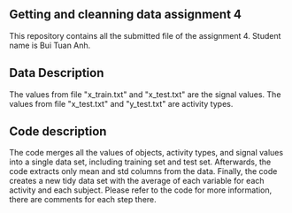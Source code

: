 ## Getting and cleanning data assignment 4
This repository contains all the submitted file of the assignment 4. Student name is Bui Tuan Anh.

## Data Description
The values from file "x_train.txt" and "x_test.txt" are the signal values. The values from file "x_test.txt" and "y_test.txt" are activity types.

## Code description
The code merges all the values of objects, activity types, and signal values into a single data set, including training set and test set. Afterwards, the code extracts only mean and std columns from the data. Finally, the code creates a new tidy data set with the average of each variable for each activity and each subject. Please refer to the code for more information, there are comments for each step there.